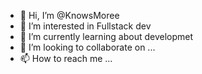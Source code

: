 - 👋 Hi, I’m @KnowsMoree
- 👀 I’m interested in Fullstack dev
- 🌱 I’m currently learning about developmet
- 💞️ I’m looking to collaborate on ...
- 📫 How to reach me ...

<!---
KnowsMoree/KnowsMoree is a ✨ special ✨ repository because its `README.md` (this file) appears on your GitHub profile.
You can click the Preview link to take a look at your changes.
--->
